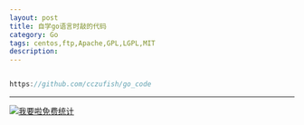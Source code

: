 ```yaml
---
layout: post
title: 自学go语言时敲的代码
category: Go
tags: centos,ftp,Apache,GPL,LGPL,MIT
description: 
---
```



```javascript

https://github.com/cczufish/go_code

```

---


<script language="javascript" type="text/javascript" src="//js.users.51.la/19176892.js"></script>
<noscript><a href="//www.51.la/?19176892" target="_blank"><img alt="&#x6211;&#x8981;&#x5566;&#x514D;&#x8D39;&#x7EDF;&#x8BA1;" src="//img.users.51.la/19176892.asp" style="border:none" /></a></noscript>

